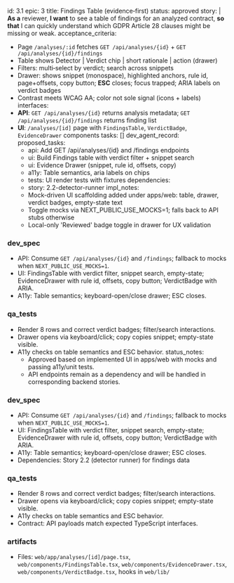 id: 3.1
epic: 3
title: Findings Table (evidence‑first)
status: approved
story: |
  **As a** reviewer,
  **I want** to see a table of findings for an analyzed contract,
  **so that** I can quickly understand which GDPR Article 28 clauses might be missing or weak.
acceptance_criteria:
  - Page `/analyses/:id` fetches `GET /api/analyses/{id}` + `GET /api/analyses/{id}/findings`
  - Table shows Detector | Verdict chip | short rationale | action (drawer)
  - Filters: multi‑select by verdict; search across snippets
  - Drawer: shows snippet (monospace), highlighted anchors, rule id, page+offsets, copy button; **ESC** closes; focus trapped; ARIA labels on verdict badges
  - Contrast meets WCAG AA; color not sole signal (icons + labels)
interfaces:
  - **API**: `GET /api/analyses/{id}` returns analysis metadata; `GET /api/analyses/{id}/findings` returns finding list
  - **UI**: `/analyses/[id]` page with `FindingsTable`, `VerdictBadge`, `EvidenceDrawer` components
tasks: []
dev_agent_record:
  proposed_tasks:
    - api: Add GET /api/analyses/{id} and /findings endpoints
    - ui: Build Findings table with verdict filter + snippet search
    - ui: Evidence Drawer (snippet, rule id, offsets, copy)
    - a11y: Table semantics, aria labels on chips
    - tests: UI render tests with fixtures
  dependencies:
    - story: 2.2-detector-runner
  impl_notes:
    - Mock-driven UI scaffolding added under apps/web: table, drawer, verdict badges, empty-state text
    - Toggle mocks via NEXT_PUBLIC_USE_MOCKS=1; falls back to API stubs otherwise
    - Local-only 'Reviewed' badge toggle in drawer for UX validation

### dev_spec

- API: Consume `GET /api/analyses/{id}` and `/findings`; fallback to mocks when `NEXT_PUBLIC_USE_MOCKS=1`.
- UI: FindingsTable with verdict filter, snippet search, empty-state; EvidenceDrawer with rule id, offsets, copy button; VerdictBadge with ARIA.
- A11y: Table semantics; keyboard-open/close drawer; ESC closes.

### qa_tests

- Render 8 rows and correct verdict badges; filter/search interactions.
- Drawer opens via keyboard/click; copy copies snippet; empty-state visible.
- A11y checks on table semantics and ESC behavior.
  status_notes:
    - Approved based on implemented UI in apps/web with mocks and passing a11y/unit tests.
    - API endpoints remain as a dependency and will be handled in corresponding backend stories.

### dev_spec

- API: Consume `GET /api/analyses/{id}` and `/findings`; fallback to mocks when `NEXT_PUBLIC_USE_MOCKS=1`.
- UI: FindingsTable with verdict filter, snippet search, empty-state; EvidenceDrawer with rule id, offsets, copy button; VerdictBadge with ARIA.
- A11y: Table semantics; keyboard-open/close drawer; ESC closes.
- Dependencies: Story 2.2 (detector runner) for findings data

### qa_tests

- Render 8 rows and correct verdict badges; filter/search interactions.
- Drawer opens via keyboard/click; copy copies snippet; empty-state visible.
- A11y checks on table semantics and ESC behavior.
- Contract: API payloads match expected TypeScript interfaces.

### artifacts

- Files: `web/app/analyses/[id]/page.tsx`, `web/components/FindingsTable.tsx`, `web/components/EvidenceDrawer.tsx`, `web/components/VerdictBadge.tsx`, hooks in `web/lib/`

